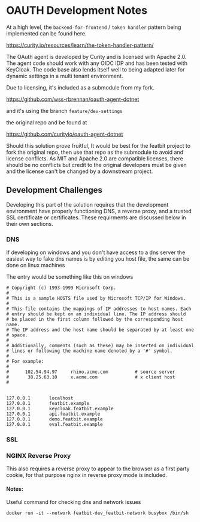 # OAUTH Development Notes

At a high level, the `backend-for-frontend` / `token handler` pattern being implemented can be found here.

https://curity.io/resources/learn/the-token-handler-pattern/


The OAuth agent is developed by Curity and is licensed with Apache 2.0. The agent code should work with any OIDC IDP and has been tested with KeyCloak.  The code base also lends itself well to being adapted later for dynamic settings in a multi tenant environment.

Due to licensing, it's included as a submodule from my fork.

https://github.com/wss-rbrennan/oauth-agent-dotnet

and it's using the branch `feature/dev-settings`

the original repo and be found at 

https://github.com/curityio/oauth-agent-dotnet

Should this solution prove fruitful, It would be best for the featbit project to fork the original repo, then use that repo as the submodule to avoid and license conflicts.  As MIT and Apache 2.0 are compatible licenses, there should be no conflicts but credit to the original developers must be given and the license can't be changed by a downstream project.

## Development Challenges

Developing this part of the solution requires that the development environment have properly functioning DNS, a reverse proxy, and a trusted SSL certificate or certificates.  These requirments are discussed below in their own sections.

### DNS

If developing on windows and you don't have access to a dns server the easiest way to fake dns names is by editing you
host file, the same can be done on linux machines

The entry would be something like this on windows

```
# Copyright (c) 1993-1999 Microsoft Corp.
#
# This is a sample HOSTS file used by Microsoft TCP/IP for Windows.
#
# This file contains the mappings of IP addresses to host names. Each
# entry should be kept on an individual line. The IP address should
# be placed in the first column followed by the corresponding host name.
# The IP address and the host name should be separated by at least one
# space.
#
# Additionally, comments (such as these) may be inserted on individual
# lines or following the machine name denoted by a '#' symbol.
#
# For example:
#
#      102.54.94.97     rhino.acme.com          # source server
#       38.25.63.10     x.acme.com              # x client host
#


127.0.0.1       localhost
127.0.0.1       featbit.example
127.0.0.1       keycloak.featbit.example
127.0.0.1       api.featbit.example
127.0.0.1       demo.featbit.example
127.0.0.1       eval.featbit.example
```

### SSL


### NGINX Reverse Proxy
This also requires a reverse proxy to appear to the browser as a first party cookie, for that purpose nginx in reverse proxy mode is included.



#### Notes:

Useful command for checking dns and network issues
```
docker run -it --network featbit-dev_featbit-network busybox /bin/sh
```

